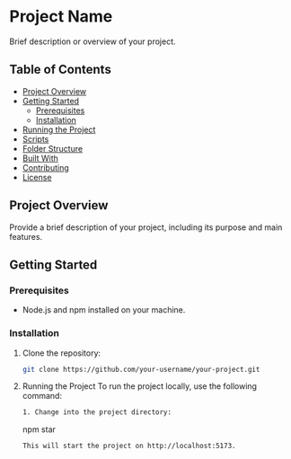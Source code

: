 # Project Name

Brief description or overview of your project.

## Table of Contents

- [Project Overview](#project-overview)
- [Getting Started](#getting-started)
  - [Prerequisites](#prerequisites)
  - [Installation](#installation)
- [Running the Project](#running-the-project)
- [Scripts](#scripts)
- [Folder Structure](#folder-structure)
- [Built With](#built-with)
- [Contributing](#contributing)
- [License](#license)

## Project Overview

Provide a brief description of your project, including its purpose and main features.

## Getting Started

### Prerequisites

- Node.js and npm installed on your machine.

### Installation

1. Clone the repository:
   ```bash
   git clone https://github.com/your-username/your-project.git
2. Running the Project
To run the project locally, use the following command:
   ```bash
   1. Change into the project directory:
   ```
   npm star
   ```
   This will start the project on http://localhost:5173.